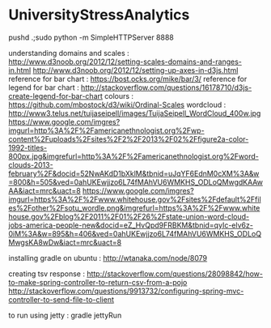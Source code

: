 # UniversityStressAnalytics
pushd .;sudo python -m SimpleHTTPServer 8888


understanding domains and scales  : http://www.d3noob.org/2012/12/setting-scales-domains-and-ranges-in.html
				    http://www.d3noob.org/2012/12/setting-up-axes-in-d3js.html
reference for bar chart : https://bost.ocks.org/mike/bar/3/
reference for legend for bar chart : http://stackoverflow.com/questions/16178710/d3js-create-legend-for-bar-chart
colours : https://github.com/mbostock/d3/wiki/Ordinal-Scales
wordcloud : http://www3.telus.net/tuijaseipell/images/TuijaSeipell_WordCloud_400w.jpg
	    https://www.google.com/imgres?imgurl=http%3A%2F%2Famericanethnologist.org%2Fwp-content%2Fuploads%2Fsites%2F2%2F2013%2F02%2Ffigure2a-color-1992-titles-800px.jpg&imgrefurl=http%3A%2F%2Famericanethnologist.org%2Fword-clouds-2013-february%2F&docid=52NwAKdD1bXklM&tbnid=uJqYF6EdnM0cXM%3A&w=800&h=505&ved=0ahUKEwjjzo6L74fMAhVU6WMKHS_ODLoQMwgdKAAwAA&iact=mrc&uact=8
	    https://www.google.com/imgres?imgurl=https%3A%2F%2Fwww.whitehouse.gov%2Fsites%2Fdefault%2Ffiles%2Fother%2Fsotu_wordle.png&imgrefurl=https%3A%2F%2Fwww.whitehouse.gov%2Fblog%2F2011%2F01%2F26%2Fstate-union-word-cloud-jobs-america-people-new&docid=eZ_HvQpd9FRBKM&tbnid=qyIc-elv6z-0iM%3A&w=895&h=406&ved=0ahUKEwjjzo6L74fMAhVU6WMKHS_ODLoQMwgsKA8wDw&iact=mrc&uact=8


installing gradle on ubuntu : http://wtanaka.com/node/8079


creating tsv response : http://stackoverflow.com/questions/28098842/how-to-make-spring-controller-to-return-csv-from-a-pojo
			http://stackoverflow.com/questions/9913732/configuring-spring-mvc-controller-to-send-file-to-client


to run using jetty : gradle jettyRun

